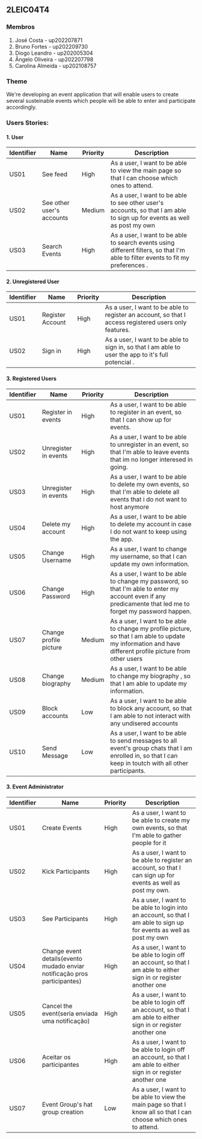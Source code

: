 ## 2LEIC04T4


### Membros

1. José Costa - up202207871 
2. Bruno Fortes - up202209730
4. Diogo Leandro - up202005304
3. Ângelo Oliveira - up202207798
5. Carolina Almeida - up202108757

### Theme

We're developing an event application that will enable users to create several susteinable events which people will be able to enter and participate accordingly.


### Users Stories:

#### 1. User

| Identifier |Name | Priority | Description |
|------------|-----|----------|-------------|
|  US01 |  See feed |  High |  As a user, I want to be able to view the main page so that I can choose which ones to attend. |
| US02 | See other user's accounts | Medium | As a user, I want to be able  to see other user's accounts, so that I am able to sign up for events as well as post my own  |
|  US03  | Search Events   |  High  |  As a user, I want to be able to search events using different filters, so that I'm able to filter events to fit my preferences .|

#### 2. Unregistered User

| Identifier |Name | Priority | Description |
|------------|-----|----------|-------------|
|  US01  | Register Account   |  High  |  As a user, I want to be able to register an account, so that I access registered users only features.|
|  US02  | Sign in   |  High  |  As a user, I want to be able to sign in, so that I am able to user the app to it's full potencial .|



#### 3. Registered Users

| Identifier |Name | Priority | Description |
|------------|-----|----------|-------------|
|  US01  | Register in events   |  High  |  As a user, I want to be able to register in an event, so that I can show up for events.|
|  US02  | Unregister in events   |  High  |  As a user, I want to be able to unregister in an event, so that I'm able to leave events that im no longer interesed in going.|
|  US03  | Unregister in events   |  High  |  As a user, I want to be able to delete my own events, so that I'm able to delete all events that i do not want to host anymore|
|  US04  | Delete my account   |  High  |  As a user, I want to be able to delete my account in case I do not want to keep using the app.  |
|  US05  | Change Username   |  High  |  As a user, I want to change my username, so that I can update my own information.  |
| US06 | Change Password | High | As a user, I want to be able to change my password, so that I'm able to enter my account even if any predicamente that led me to forget my password happen. |
| US07 | Change profile picture | Medium | As a user, I want to be able to change my profile picture, so that I am able to update my information and have different profile picture from other users|
| US08 | Change biography | Medium | As a user, I want to be able to change my biography , so that I am able to update my information.|
| US09 | Block accounts | Low | As a user, I want to be able to block any account, so that I am able to not interact with any undisered accounts |
| US10 | Send Message | Low | As a user, I want to be able to send messages to all event's group chats that I am enrolled in, so that I can keep in toutch with all other participants. |


#### 3. Event Administrator

| Identifier |Name | Priority | Description |
|------------|-----|----------|-------------|
|  US01  | Create Events   |  High  |  As a user, I want to be able to create my own events, so that I'm able to gather people for it|
|  US02  | Kick Participants  |  High  |  As a user, I want to be able to register an account, so that I can sign up for events as well as post my own.  |
| US03 | See Participants | High | As a user, I want to be able to login into an account, so that I am able to sign up for events as well as post my own  |
| US04 | Change event details(evento mudado enviar notificação pros participantes) | High | As a user, I want to be able to login off an account, so that I am able to either sign in or register another one  |
| US05 | Cancel the event(seria enviada uma notificação) | High | As a user, I want to be able to login off an account, so that I am able to either sign in or register another one  |
 US06 | Aceitar os participantes | High | As a user, I want to be able to login off an account, so that I am able to either sign in or register another one  |
|  US07 |  Event Group's hat group creation |  Low |  As a user, I want to be able to view the main page so that I know all so that I can choose which ones to attend. | 

